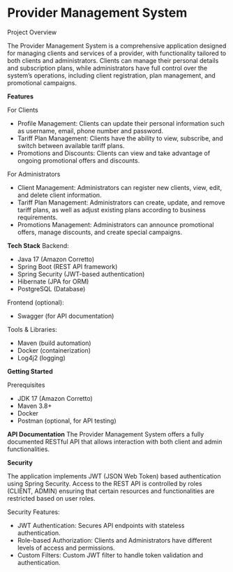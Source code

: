 # Provider Management System
Project Overview

The Provider Management System is a comprehensive application designed for managing clients 
and services of a provider, with functionality tailored to both clients and administrators. Clients can 
manage their personal details and subscription plans, while administrators have full control over the 
system’s operations, including client registration, plan management, and promotional campaigns.

**Features**

For Clients
- Profile Management: Clients can update their personal information such as username, email, phone number and password.
- Tariff Plan Management: Clients have the ability to view, subscribe, and switch between available tariff plans.
- Promotions and Discounts: Clients can view and take advantage of ongoing promotional offers and discounts.

For Administrators
- Client Management: Administrators can register new clients, view, edit, and delete client information.
- Tariff Plan Management: Administrators can create, update, and remove tariff plans, as well as adjust existing plans according to business requirements.
- Promotions Management: Administrators can announce promotional offers, manage discounts, and create special campaigns.

**Tech Stack**
Backend:
- Java 17 (Amazon Corretto)
- Spring Boot (REST API framework)
- Spring Security (JWT-based authentication)
- Hibernate (JPA for ORM)
- PostgreSQL (Database)

Frontend (optional):
- Swagger (for API documentation)

Tools & Libraries:
- Maven (build automation)
- Docker (containerization)
- Log4j2 (logging)

**Getting Started**

Prerequisites
- JDK 17 (Amazon Corretto)
- Maven 3.8+
- Docker
- Postman (optional, for API testing)

**API Documentation**
The Provider Management System offers a fully documented RESTful API that allows interaction with both client and admin functionalities.

**Security**

The application implements JWT (JSON Web Token) based authentication using Spring Security. 
Access to the REST API is controlled by roles (CLIENT, ADMIN) ensuring that certain resources and 
functionalities are restricted based on user roles.

Security Features:
- JWT Authentication: Secures API endpoints with stateless authentication.
- Role-based Authorization: Clients and Administrators have different levels of access and permissions.
- Custom Filters: Custom JWT filter to handle token validation and authentication.
